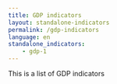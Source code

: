 ```yaml
---
title: GDP indicators
layout: standalone-indicators
permalink: /gdp-indicators
language: en
standalone_indicators:
    - gdp-1
---
```

This is a list of GDP indicators
